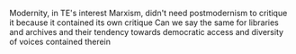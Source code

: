 Modernity, in TE's interest Marxism, didn't need postmodernism to critique it because it contained its own critique
Can we say the same for libraries and archives and their tendency towards democratic access and diversity of voices contained therein
